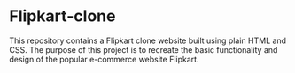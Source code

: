 # Flipkart-clone
This repository contains a Flipkart clone website built using plain HTML and CSS. The purpose of this project is to recreate the basic functionality and design of the popular e-commerce website Flipkart.
